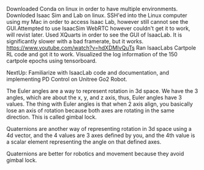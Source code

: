 Downloaded Conda on linux in order to have multiple environments.
Downloded Isaac Sim and Lab on linux.
SSH'ed into the Linux computer using my Mac in order to access Isaac Lab, however still cannot see the GUI.Attempted to use IsaacSim WebRTC however couldn't get it to work, will revist later. 
Used XQuarts in order to see the GUI of IsaacLab. It is significantly slower with a bad framerate, but it works. https://www.youtube.com/watch?v=hdXDMIvQuTs
Ran IsaacLabs Cartpole RL code and got it to work.
Visualized the log information of the 150 cartpole epochs using tensorboard. 

NextUp: Familiarize with IsaacLab code and documentation, and implementing PD Control on Unitree Go2 Robot. 

The Euler angles are a way to represent rotation in 3d space. We have the 3 angles, which are about the x, y, and z axis, thus, Euler angles have 3 values. The thing with Euler angles is that when 2 axis align, you basically lose an axis of rotation because both axes are rotating in the same direction. This is called gimbal lock.

Quaternions are another way of representing rotation in 3d space using a 4d vector, and the 4 values are 3 axes defined by you, and the 4th value is a scalar element representing the angle on that defined axes.

Quaternions are better for robotics and movement because they avoid gimbal lock. 
